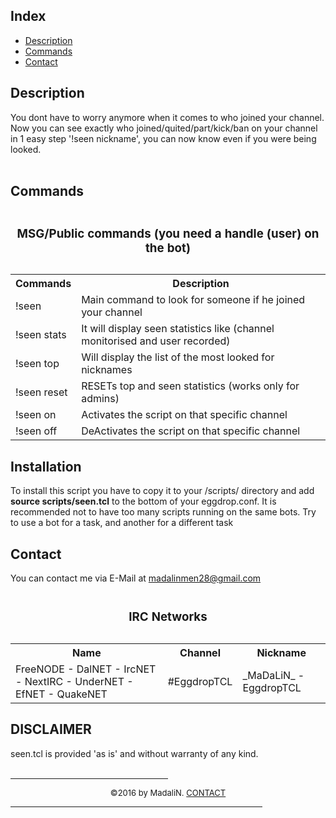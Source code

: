 <html>
<title>seen.tcl help file - PLEASE, keep in mind, this is a work in progess</title>
<h2>Index</h2>
<ul>
<li><a href="#description">Description</a>
<li><a href="#commands">Commands</a>
<li><a href="#contact">Contact</a>
</ul>

<a name="description">
<h2>Description</h2></a>You dont have to worry anymore when it comes to who joined your channel. Now you can see exactly who joined/quited/part/kick/ban on your channel in 1 easy step '!seen nickname', you can now know even if you were being looked.</h4>
<br>
<br>
<a name="commands"><h2>Commands</h2></a>
<table "id="t01"> 
<caption><h3>MSG/Public commands (you need a handle (user) on the bot)</h3></caption>
  <tr>
    <th><b>Commands</b></th>
    <th><b>Description</b></th>
  </tr>
  <tr>
    <td>!seen <nickname></td>
    <td>Main command to look for someone if he joined your channel</td>
  </tr>
  <tr>
    <td>!seen stats</td>
    <td>It will display seen statistics like (channel monitorised and user recorded)</td>
  </tr>
  <tr>
    <td>!seen top</td>
    <td>Will display the list of the most looked for nicknames</td>
  </tr>
    <tr>
    <td>!seen reset</td>
    <td>RESETs top and seen statistics (works only for admins)</td>
  </tr>
    </tr>
    <tr>
    <td>!seen on</td>
    <td>Activates the script on that specific channel</td>
  </tr>
    </tr>
    <tr>
    <td>!seen off</td>
    <td>DeActivates the script on that specific channel</td>  </tr>
</table>
<a name="installation"><h2>Installation</h2></a>
To install this script you have to copy it to your /scripts/ directory and add <b>source scripts/seen.tcl</b> to the bottom of your eggdrop.conf. It is recommended not to have too many scripts running on the same bots. Try to use a bot for a task, and another for a different task<p>

<a name="contact"><h2>Contact</h2></a>
You can contact me via E-Mail at <a href="mailto:madalinmen28@gmail.com">madalinmen28@gmail.com</a>
<table "id="t01"> 
<caption><h3>IRC Networks</h3></caption>
  <tr>
    <th><b>Name</b></th>
    <th><b>Channel</b></th>
    <th><b>Nickname</b></th>    
  </tr>
  <tr>
    <tr>
    <td>FreeNODE - DalNET - IrcNET - NextIRC - UnderNET - EfNET - QuakeNET</td>
    <td>#EggdropTCL</td>
    <td>_MaDaLiN_ - EggdropTCL</td>
  </tr>
  </table>


<a name="disclaimer"><h2>DISCLAIMER</h2></a>
seen.tcl is provided 'as is' and without warranty of any kind.
<br>
<br>
<hr align="CENTER" width="50%">
<center><font size="-1">&copy;2016 by MadaliN. <A href="#contact">CONTACT</A></font></center>
<hr align="CENTER" width="80%">
</td></tr>
</body>
</html>
</b>
